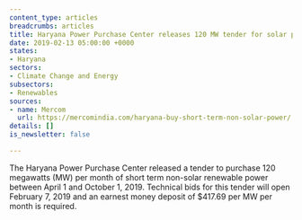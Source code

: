 ```yaml
---
content_type: articles
breadcrumbs: articles
title: Haryana Power Purchase Center releases 120 MW tender for solar power
date: 2019-02-13 05:00:00 +0000
states:
- Haryana
sectors:
- Climate Change and Energy
subsectors:
- Renewables
sources:
- name: Mercom
  url: https://mercomindia.com/haryana-buy-short-term-non-solar-power/
details: []
is_newsletter: false

---
```

The Haryana Power Purchase Center released a tender to purchase 120 megawatts (MW) per month of short term non-solar renewable power between April 1 and October 1, 2019. Technical bids for this tender will open February 7, 2019 and an earnest money deposit of $417.69 per MW per month is required.
